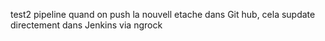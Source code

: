 test2 pipeline
quand on push la nouvell etache dans Git hub, cela supdate directement dans Jenkins via ngrock